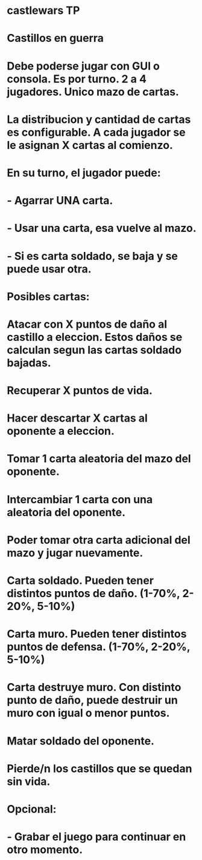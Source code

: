 # castlewars TP  
#   Castillos en guerra   
#	Debe poderse jugar con GUI o consola. Es por turno. 2 a 4 jugadores. Unico mazo de cartas.     
#	La distribucion y cantidad de cartas es configurable. A cada jugador se le asignan X cartas al comienzo.    
#	En su turno, el jugador puede:    
#		- Agarrar UNA carta.    
#		- Usar una carta, esa vuelve al mazo.    
#		- Si es carta soldado, se baja y se puede usar otra.    
#	Posibles cartas:  
#		Atacar con X puntos de daño al castillo a eleccion.   Estos daños se calculan segun las cartas soldado bajadas.    
#		Recuperar X puntos de vida.  
#		Hacer descartar X cartas al oponente a eleccion.    
#		Tomar 1 carta aleatoria del mazo del oponente.    
#		Intercambiar 1 carta con una aleatoria del oponente.	    
#		Poder tomar otra carta adicional del mazo y jugar nuevamente.    
#		Carta soldado. Pueden tener distintos puntos de daño. (1-70%, 2-20%, 5-10%)    
#		Carta muro. Pueden tener distintos puntos de defensa. (1-70%, 2-20%, 5-10%)    
#		Carta destruye muro. Con distinto punto de daño, puede destruir un muro con igual o menor puntos.    
#		Matar soldado del oponente.    
#	Pierde/n los castillos que se quedan sin vida.    
#	Opcional:    
#		- Grabar el juego para continuar en otro momento.  
